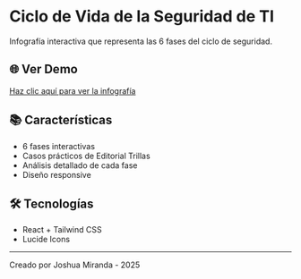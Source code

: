 # Ciclo de Vida de la Seguridad de TI

Infografía interactiva que representa las 6 fases del ciclo de seguridad.

## 🌐 Ver Demo
[Haz clic aquí para ver la infografía](https://joshck091.github.io/ciclo-seguridad-ti/)

## 📚 Características
- 6 fases interactivas
- Casos prácticos de Editorial Trillas
- Análisis detallado de cada fase
- Diseño responsive

## 🛠️ Tecnologías
- React + Tailwind CSS
- Lucide Icons

---
Creado por Joshua Miranda - 2025
